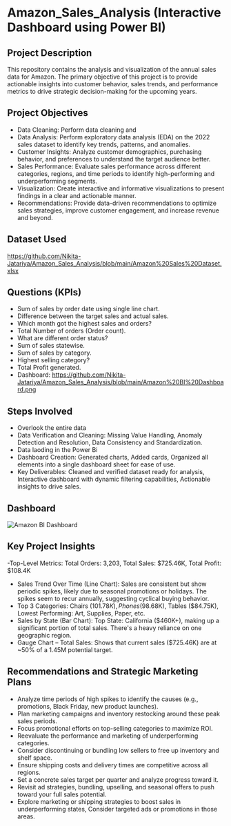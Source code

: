 # Amazon_Sales_Analysis (Interactive Dashboard using Power BI)
## Project Description
This repository contains the analysis and visualization of the annual sales data for Amazon. The primary objective of this project is to provide actionable insights into customer behavior, sales trends, and performance metrics to drive strategic decision-making for the upcoming years.

## Project Objectives
- Data Cleaning: Perform data cleaning and 
- Data Analysis: Perform exploratory data analysis (EDA) on the 2022 sales dataset to identify key trends, patterns, and anomalies.
- Customer Insights: Analyze customer demographics, purchasing behavior, and preferences to understand the target audience better.
- Sales Performance: Evaluate sales performance across different categories, regions, and time periods to identify high-performing and underperforming segments.
- Visualization: Create interactive and informative visualizations to present findings in a clear and actionable manner.
- Recommendations: Provide data-driven recommendations to optimize sales strategies, improve customer engagement, and increase revenue and beyond.

## Dataset Used
  https://github.com/Nikita-Jatariya/Amazon_Sales_Analysis/blob/main/Amazon%20Sales%20Dataset.xlsx

## Questions (KPIs)

- Sum of sales by order date using single line chart.
- Difference between the target sales and actual sales.
- Which month got the highest sales and orders?
- Total Number of orders (Order count).
- What are different order status?
- Sum of sales statewise.
- Sum of sales by category.
- Highest selling category?
- Total Profit generated.
- Dashboard: https://github.com/Nikita-Jatariya/Amazon_Sales_Analysis/blob/main/Amazon%20BI%20Dashboard.png

## Steps Involved
- Overlook the entire data
- Data Verification and Cleaning: Missing Value Handling, Anomaly Detection and Resolution, Data Consistency and Standardization.
- Data laoding in the Power Bi
- Dashboard Creation: Generated charts, Added cards, Organized all elements into a single dashboard sheet for ease of use.
- Key Deliverables: Cleaned and verified dataset ready for analysis, Interactive dashboard with dynamic filtering capabilities, Actionable insights to drive sales.

## Dashboard
![Amazon BI Dashboard](https://github.com/user-attachments/assets/4a1c5aee-4312-47ec-9ffe-67af70b09b70)
 
## Key Project Insights
 -Top-Level Metrics: Total Orders: 3,203, Total Sales: $725.46K, Total Profit: $108.4K
- Sales Trend Over Time (Line Chart): Sales are consistent but show periodic spikes, likely due to seasonal promotions or holidays. The spikes seem to recur annually, suggesting cyclical buying behavior.
- Top 3 Categories: Chairs ($101.78K), Phones ($98.68K), Tables ($84.75K), Lowest Performing: Art, Supplies, Paper, etc.
- Sales by State (Bar Chart): Top State: California ($460K+), making up a significant portion of total sales. There's a heavy reliance on one geographic region.
- Gauge Chart – Total Sales: Shows that current sales ($725.46K) are at ~50% of a 1.45M potential target.

##  Recommendations and Strategic Marketing Plans
- Analyze time periods of high spikes to identify the causes (e.g., promotions, Black Friday, new product launches).
- Plan marketing campaigns and inventory restocking around these peak sales periods.
- Focus promotional efforts on top-selling categories to maximize ROI.
- Reevaluate the performance and marketing of underperforming categories.
- Consider discontinuing or bundling low sellers to free up inventory and shelf space.
- Ensure shipping costs and delivery times are competitive across all regions.
- Set a concrete sales target per quarter and analyze progress toward it.
- Revisit ad strategies, bundling, upselling, and seasonal offers to push toward your full sales potential.
-  Explore marketing or shipping strategies to boost sales in underperforming states, Consider targeted ads or promotions in those areas.













